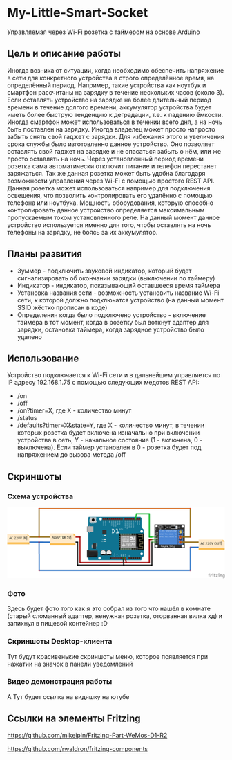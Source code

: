 # My-Little-Smart-Socket
Управляемая через Wi-Fi розетка с таймером на основе Arduino

## Цель и описание работы

Иногда возникают ситуации, когда необходимо обеспечить напряжение в сети для конкретного устройства в строго определённое время, на определённый период. Например, такие устройства как ноутбук и смартфон рассчитаны на зарядку в течение нескольких часов (около 3). Если оставлять устройство на зарядке на более длительный период времени в течение долгого времени, аккумулятор устройства будет иметь более быструю тенденцию к деградации, т.е. к падению ёмкости. Иногда смартфон может использоваться в течении всего дня, а на ночь быть поставлен на зарядку. Иногда владелец может просто напросто забыть снять свой гаджет с зарядки. Для избежания этого и увеличения срока службы было изготовленно данное устройство. Оно позволяет оставлять свой гаджет на зарядке и не опасаться забыть о нём, или же просто оставлять на ночь. Через установленный период времени розетка сама автоматически отключит питание и телефон перестанет заряжаться. Так же данная розетка может быть удобна благодаря возможности управления через Wi-Fi с помощью простого REST API. Данная розетка может использоваться например для подключения освещения, что позволить контролировать его удалённо с помощью телефона или ноутбука. Мощность оборудования, которую способно контролировать данное устройство определяется максимальным пропускаемым током установленного реле. На данный момент данное устройство используется именно для того, чтобы оставлять на ночь телефоны на зарядку, не боясь за их аккумулятор.

## Планы развития

* Зуммер - подключить звуковой индикатор, который будет сигнализировать об окончании зарядки (выключении по таймеру)
* Индикатор - индикатор, показывающий оставшееся время таймера
* Установка названия сети - возможность установить название Wi-Fi сети, к которой должно подключатся устройство (на данный момент SSID жёстко прописан в коде)
* Определения когда было подключено устройство - включение таймера в тот момент, когда в розетку был воткнут адаптер для зарядки, остановка таймера, когда зарядное устройство было удалено

## Использование

Устройство подключается к Wi-Fi сети и в дальнейшем управляется по IP адресу 192.168.1.75 с помощью следующих медотов REST API:
* /on
* /off
* /on?timer=X, где X - количество минут
* /status
* /defaults?timer=X&state=Y, где X - количество минут, в течении которых розетка будет включена изначально при включении устройства в сеть, Y - начальное состояние (1 - включена, 0 - выключена). Если таймер установлен в 0 - розетка будет под напряжением до вызова метода /off

## Скриншоты

### Схема устройства
![Fritzing scheme](./SmartSocket_bb.png)

### Фото
Здесь будет фото того как я это собрал из того что нашёл в комнате (старый сломанный адаптер, ненужная розетка, оторванная вилка хд) и запихнул в пищевой контейнер :D

### Скриншоты Desktop-клиента
Тут будут красивенькие скриншоты меню, которое появляется при нажатии на значок в панели уведомлений

### Видео демонстрация работы
А Тут будет ссылка на видяшку на ютубе

## Ссылки на элементы Fritzing

https://github.com/mikeipin/Fritzing-Part-WeMos-D1-R2

https://github.com/rwaldron/fritzing-components

